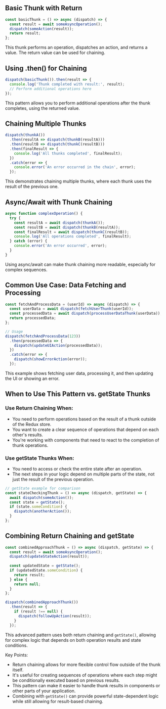## Basic Thunk with Return

```javascript
const basicThunk = () => async (dispatch) => {
  const result = await someAsyncOperation();
  dispatch(someAction(result));
  return result;
};
```
This thunk performs an operation, dispatches an action, and returns a value. The return value can be used for chaining.

## Using .then() for Chaining

```javascript
dispatch(basicThunk()).then(result => {
  console.log('Thunk completed with result:', result);
  // Perform additional operations here
});
```
This pattern allows you to perform additional operations after the thunk completes, using the returned value.

## Chaining Multiple Thunks

```javascript
dispatch(thunkA())
  .then(resultA => dispatch(thunkB(resultA)))
  .then(resultB => dispatch(thunkC(resultB)))
  .then(finalResult => {
    console.log('All thunks completed', finalResult);
  })
  .catch(error => {
    console.error('An error occurred in the chain', error);
  });
```
This demonstrates chaining multiple thunks, where each thunk uses the result of the previous one.

## Async/Await with Thunk Chaining

```javascript
async function complexOperation() {
  try {
    const resultA = await dispatch(thunkA());
    const resultB = await dispatch(thunkB(resultA));
    const finalResult = await dispatch(thunkC(resultB));
    console.log('All operations completed', finalResult);
  } catch (error) {
    console.error('An error occurred', error);
  }
}
```
Using async/await can make thunk chaining more readable, especially for complex sequences.

## Common Use Case: Data Fetching and Processing

```javascript
const fetchAndProcessData = (userId) => async (dispatch) => {
  const userData = await dispatch(fetchUserThunk(userId));
  const processedData = await dispatch(processUserDataThunk(userData));
  return processedData;
};

// Usage
dispatch(fetchAndProcessData(123))
  .then(processedData => {
    dispatch(updateUIAction(processedData));
  })
  .catch(error => {
    dispatch(showErrorAction(error));
  });
```
This example shows fetching user data, processing it, and then updating the UI or showing an error.

## When to Use This Pattern vs. getState Thunks

### Use Return Chaining When:
- You need to perform operations based on the result of a thunk outside of the Redux store.
- You want to create a clear sequence of operations that depend on each other's results.
- You're working with components that need to react to the completion of thunk operations.

### Use getState Thunks When:
- You need to access or check the entire state after an operation.
- The next steps in your logic depend on multiple parts of the state, not just the result of the previous operation.

```javascript
// getState example for comparison
const stateCheckingThunk = () => async (dispatch, getState) => {
  await dispatch(someAction());
  const state = getState();
  if (state.someCondition) {
    dispatch(anotherAction());
  }
};
```

## Combining Return Chaining and getState

```javascript
const combinedApproachThunk = () => async (dispatch, getState) => {
  const result = await someAsyncOperation();
  dispatch(updateStateAction(result));
  
  const updatedState = getState();
  if (updatedState.someCondition) {
    return result;
  } else {
    return null;
  }
};

dispatch(combinedApproachThunk())
  .then(result => {
    if (result !== null) {
      dispatch(followUpAction(result));
    }
  });
```
This advanced pattern uses both return chaining and `getState()`, allowing for complex logic that depends on both operation results and state conditions.

Key Points:
- Return chaining allows for more flexible control flow outside of the thunk itself.
- It's useful for creating sequences of operations where each step might be conditionally executed based on previous results.
- This pattern can make it easier to handle thunk results in components or other parts of your application.
- Combining with `getState()` can provide powerful state-dependent logic while still allowing for result-based chaining.